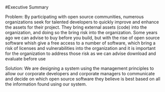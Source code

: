#Executive Summary

Problem: 
By participating with open source communities, numerous organizations seek for talented developers to quickly improve and enhance the assets for their project. They bring external assets (code) into the organization, and doing so the bring risk into the organization. Some years ago we can advise to buy before you build, but with the rise of open source software whish give a free access to a number of software, which bring a risk of licenses and vulnerabilities into the organization and it is important for the organization to address those risk as we can advise download and evaluate before use


Solution:  We are designing a system using the management principles to allow our corporate developers and corporate managers to communicate and decide on which open source software they believe is best based on all the information found using our system.  
